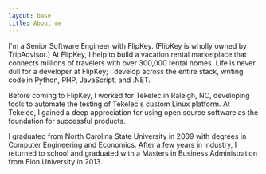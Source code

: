 ```yaml
---
layout: base
title: About me
---
```

I'm a Senior Software Engineer with FlipKey. (FlipKey is wholly owned by TripAdvisor.) At FlipKey, I help to build a vacation rental marketplace that connects millions of travelers with over 300,000 rental homes. Life is never dull for a developer at FlipKey; I develop across the entire stack, writing code in Python, PHP, JavaScript, and .NET.

Before coming to FlipKey, I worked for Tekelec in Raleigh, NC, developing tools to automate the testing of Tekelec's custom Linux platform. At Tekelec, I gained a deep appreciation for using open source software as the foundation for successful products.

I graduated from North Carolina State University in 2009 with degrees in Computer Engineering and Economics. After a few years in industry, I returned to school and graduated with a Masters in Business Administration from Elon University in 2013.
